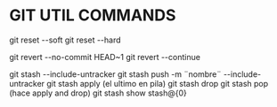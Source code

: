 # GIT UTIL COMMANDS

git reset --soft
git reset --hard

git revert --no-commit HEAD~1
git revert --continue

git stash --include-untracker
git stash push -m ¨nombre¨ --include-untracker
git stash apply (el ultimo en pila)
git stash drop 
git stash pop (hace apply and drop)
git stash show stash@\{0\} 

